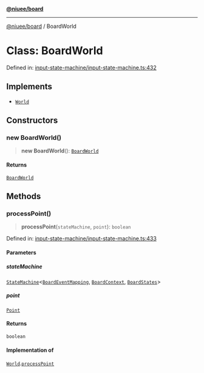 [**@niuee/board**](../README.md)

***

[@niuee/board](../globals.md) / BoardWorld

# Class: BoardWorld

Defined in: [input-state-machine/input-state-machine.ts:432](https://github.com/niuee/board/blob/cc09a87e934160adef876c4e11d51fd97e78653d/src/input-state-machine/input-state-machine.ts#L432)

## Implements

- [`World`](../interfaces/World.md)

## Constructors

### new BoardWorld()

> **new BoardWorld**(): [`BoardWorld`](BoardWorld.md)

#### Returns

[`BoardWorld`](BoardWorld.md)

## Methods

### processPoint()

> **processPoint**(`stateMachine`, `point`): `boolean`

Defined in: [input-state-machine/input-state-machine.ts:433](https://github.com/niuee/board/blob/cc09a87e934160adef876c4e11d51fd97e78653d/src/input-state-machine/input-state-machine.ts#L433)

#### Parameters

##### stateMachine

[`StateMachine`](../interfaces/StateMachine.md)\<[`BoardEventMapping`](../type-aliases/BoardEventMapping.md), [`BoardContext`](../type-aliases/BoardContext.md), [`BoardStates`](../type-aliases/BoardStates.md)\>

##### point

[`Point`](../type-aliases/Point.md)

#### Returns

`boolean`

#### Implementation of

[`World`](../interfaces/World.md).[`processPoint`](../interfaces/World.md#processpoint)
